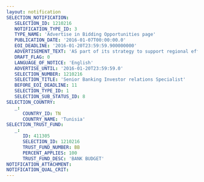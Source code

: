 ```yaml
---
layout: notification
SELECTION_NOTIFICATION: 
   SELECTION_ID: 1210216
   NOTIFICATION_TYPE_ID: 3
   TYPE_NAME: 'Advertise in Bidding Opportunities page'
   PUBLICATION_DATE: '2016-01-07T00:00:00.0'
   EOI_DEADLINE: '2016-01-20T23:59:59.900000000'
   ADVERTISEMENT_TEXT: 'AS part of its strategy to support regional efforts to develop financial infrastructure, build the capacities of commercial banks to provide financial services to small and medium enterprises (SMEs), IFC will support a major Tunisian bank to strengthen its investor relations framework. The specialized consultant, hired in the frame of this selection, will be engaged to: (i)Assess the existing investor relations activities, (ii)Design a comprehensive investor relations framework,(iii) Define a communication plan and (iv) Participate to the organization of a study tour within a leader international bank which has implemented best practices in terms of investor relations.'
   DRAFT_FLAG: 0
   LANGUAGE_OF_NOTICE: 'English'
   ADVERTISE_UNTIL: '2016-01-20T23:59:59.0'
   SELECTION_NUMBER: 1210216
   SELECTION_TITLE: 'Senior Banking Investor relations Specialist'
   BEFORE_EOI_DEADLINE: 11
   SELECTION_TYPE_ID: 1
   SELECTION_SUB_STATUS_ID: 8
SELECTION_COUNTRY: 
   _: 
      COUNTRY_ID: TN
      COUNTRY_NAME: 'Tunisia'
SELECTION_TRUST_FUND: 
   _: 
      ID: 411305
      SELECTION_ID: 1210216
      TRUST_FUND_NUMBER: BB
      PERCENT_APPLIES: 100
      TRUST_FUND_DESC: 'BANK BUDGET'
NOTIFICATION_ATTACHMENT: 
NOTIFICATION_QUAL_CRIT: 
---
```


